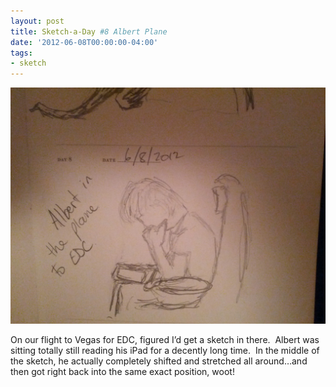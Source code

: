 ```yaml
---
layout: post
title: Sketch-a-Day #8 Albert Plane
date: '2012-06-08T00:00:00-04:00'
tags:
- sketch
---
```

![](/images/sketches/sad8-albert-plane.jpg)

On our flight to Vegas for EDC, figured I’d get a sketch in there.  Albert was sitting totally still reading his iPad for a decently long time.  In the middle of the sketch, he actually completely shifted and stretched all around…and then got right back into the same exact position, woot!
